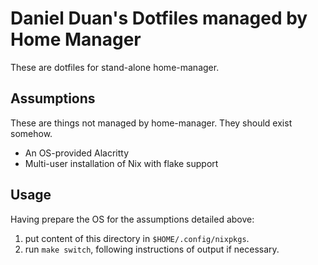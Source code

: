 # Daniel Duan's Dotfiles managed by Home Manager

These are dotfiles for stand-alone home-manager.

## Assumptions

These are things not managed by home-manager. They should exist somehow.

- An OS-provided Alacritty
- Multi-user installation of Nix with flake support

## Usage

Having prepare the OS for the assumptions detailed above: 
1. put content of this directory in `$HOME/.config/nixpkgs`.
2. run `make switch`, following instructions of output if necessary.
